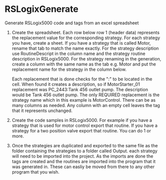 # RSLogixGenerate
Generate RSLogix5000 code and tags from an excel spreadsheet

1. Create the spreadsheet. Each row below row 1 (header data) represents the replacement value for the corresponding strategy. For each       strategy you have, create a sheet. If you have a strategy that is called Motor, rename that tab to match the name exactly. For the       strategy description use RoutineDescript in the column name and the strategy routine description in RSLogix5000. For the strategy         renaming in the generation, create a column with the same name as the tab e.g. Motor and put the replacement name for the strategy in     the column below.

    Each replacement that is done checks for the ":"  to be located in the cell. When found it creates a description, so if                   MotorStarter_01 replacement was PC_2443:Tank 456 outlet pump. The description would be Tank 456 outlet pump. The only REQUIRED           replacement is the strategy name which in this example is MotorControl. There can be as many columns as needed. Any column with an       empty cell leaves the tag that it represents unchanged.


2. Create the code samples in RSLogix5000. For example if you have a strategy that is used for motor control export that routine. If you 
    have a strategy for a two position valve export that routine. You can do 1 or more.
    
3. Once the strategies are duplicated and exported to the same file as the folder containing the strategies to a folder called Output.
    each strategy will need to be imported into the project. As the imports are done the tags are created and the routines are imported 
    into the program that it was generated in. These can easliy be moved from there to any other program that you wish.
